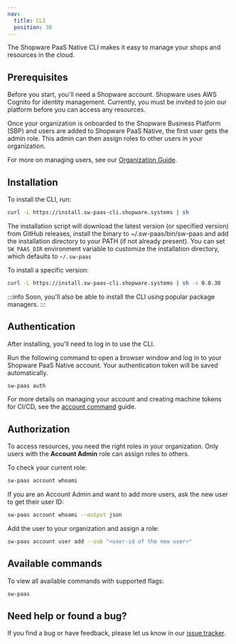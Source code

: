```yaml
---
nav:
  title: CLI
  position: 30
---
```


The Shopware PaaS Native CLI makes it easy to manage your shops and resources in the cloud.

## Prerequisites

Before you start, you'll need a Shopware account. Shopware uses AWS Cognito for identity management. Currently, you must be invited to join our platform before you can access any resources.

Once your organization is onboarded to the Shopware Business Platform (SBP) and users are added to Shopware PaaS Native, the first user gets the admin role. This admin can then assign roles to other users in your organization.

For more on managing users, see our [Organization Guide](../fundamentals/organization.md).

## Installation

To install the CLI, run:

```sh
curl -L https://install.sw-paas-cli.shopware.systems | sh
```

The installation script will download the latest version (or specified version) from GitHub releases, install the binary to ~/.sw-paas/bin/sw-paas and add the installation directory to your PATH (if not already present). You can set `SW_PAAS_DIR` environment variable to customize the installation directory, which defaults to `~/.sw-paas`

To install a specific version:

```sh
curl -L https://install.sw-paas-cli.shopware.systems | sh -s 0.0.30
```

:::info
Soon, you'll also be able to install the CLI using popular package managers.
:::

## Authentication

After installing, you'll need to log in to use the CLI.

Run the following command to open a browser window and log in to your Shopware PaaS Native account. Your authentication token will be saved automatically.

```sh
sw-paas auth
```

For more details on managing your account and creating machine tokens for CI/CD, see the [account command](../fundamentals/account) guide.

## Authorization

To access resources, you need the right roles in your organization. Only users with the **Account Admin** role can assign roles to others.

To check your current role:

```sh
sw-paas account whoami
```

If you are an Account Admin and want to add more users, ask the new user to get their user ID:

```sh
sw-paas account whoami --output json
```

Add the user to your organization and assign a role:

```sh
sw-paas account user add --sub "<user-id of the new user>"
```

## Available commands

To view all available commands with supported flags:

```sh
sw-paas
```

## Need help or found a bug?

If you find a bug or have feedback, please let us know in our [issue tracker](https://github.com/shopware/sw-paas/issues).
